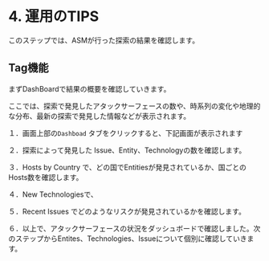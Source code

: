 # 4. 運用のTIPS

このステップでは、ASMが行った探索の結果を確認します。

## Tag機能

まずDashBoardで結果の概要を確認していきます。

ここでは、探索で発見したアタックサーフェースの数や、時系列の変化や地理的な分布、最新の探索で発見した情報などが表示されます。

１．画面上部の`Dashboad` タブをクリックすると、下記画面が表示されます

２．探索によって発見した Issue、Entity、Technologyの数を確認します。

３．Hosts by Country で、どの国でEntitiesが発見されているか、国ごとのHosts数を確認します。

４．New Technologiesで、

５．Recent Issues でどのようなリスクが発見されているかを確認します。

６．以上で、アタックサーフェースの状況をダッシュボードで確認しました。次のステップからEntites、Technologies、Issueについて個別に確認していきます。
